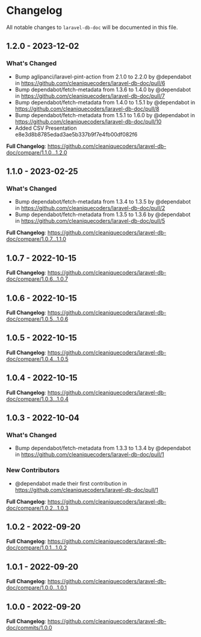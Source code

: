 # Changelog

All notable changes to `laravel-db-doc` will be documented in this file.

## 1.2.0 - 2023-12-02

### What's Changed

* Bump aglipanci/laravel-pint-action from 2.1.0 to 2.2.0 by @dependabot in https://github.com/cleaniquecoders/laravel-db-doc/pull/6
* Bump dependabot/fetch-metadata from 1.3.6 to 1.4.0 by @dependabot in https://github.com/cleaniquecoders/laravel-db-doc/pull/7
* Bump dependabot/fetch-metadata from 1.4.0 to 1.5.1 by @dependabot in https://github.com/cleaniquecoders/laravel-db-doc/pull/8
* Bump dependabot/fetch-metadata from 1.5.1 to 1.6.0 by @dependabot in https://github.com/cleaniquecoders/laravel-db-doc/pull/10
* Added CSV Presentation e8e3d8b8785edad3ae5b337b9f7e4fb00df082f6

**Full Changelog**: https://github.com/cleaniquecoders/laravel-db-doc/compare/1.1.0...1.2.0

## 1.1.0 - 2023-02-25

### What's Changed

- Bump dependabot/fetch-metadata from 1.3.4 to 1.3.5 by @dependabot in https://github.com/cleaniquecoders/laravel-db-doc/pull/2
- Bump dependabot/fetch-metadata from 1.3.5 to 1.3.6 by @dependabot in https://github.com/cleaniquecoders/laravel-db-doc/pull/5

**Full Changelog**: https://github.com/cleaniquecoders/laravel-db-doc/compare/1.0.7...1.1.0

## 1.0.7 - 2022-10-15

**Full Changelog**: https://github.com/cleaniquecoders/laravel-db-doc/compare/1.0.6...1.0.7

## 1.0.6 - 2022-10-15

**Full Changelog**: https://github.com/cleaniquecoders/laravel-db-doc/compare/1.0.5...1.0.6

## 1.0.5 - 2022-10-15

**Full Changelog**: https://github.com/cleaniquecoders/laravel-db-doc/compare/1.0.4...1.0.5

## 1.0.4 - 2022-10-15

**Full Changelog**: https://github.com/cleaniquecoders/laravel-db-doc/compare/1.0.3...1.0.4

## 1.0.3 - 2022-10-04

### What's Changed

- Bump dependabot/fetch-metadata from 1.3.3 to 1.3.4 by @dependabot in https://github.com/cleaniquecoders/laravel-db-doc/pull/1

### New Contributors

- @dependabot made their first contribution in https://github.com/cleaniquecoders/laravel-db-doc/pull/1

**Full Changelog**: https://github.com/cleaniquecoders/laravel-db-doc/compare/1.0.2...1.0.3

## 1.0.2 - 2022-09-20

**Full Changelog**: https://github.com/cleaniquecoders/laravel-db-doc/compare/1.0.1...1.0.2

## 1.0.1 - 2022-09-20

**Full Changelog**: https://github.com/cleaniquecoders/laravel-db-doc/compare/1.0.0...1.0.1

## 1.0.0 - 2022-09-20

**Full Changelog**: https://github.com/cleaniquecoders/laravel-db-doc/commits/1.0.0
